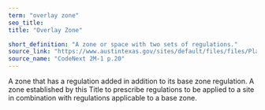 ```yaml
---
term: "overlay zone"
seo_title: 
title: "Overlay Zone"

short_definition: "A zone or space with two sets of regulations."
source_link: "https://www.austintexas.gov/sites/default/files/files/Planning/CodeNEXT/ALDC_PRD_23_LandDevelopmentCode_Combined_2017_0130_web.pdf"
source_name: "CodeNext 2M-1 p.20"
---
```

A zone that has a regulation added in addition to its base zone regulation.
A zone established by this Title to prescribe regulations to be applied to a site in combination with regulations applicable to a base zone.

